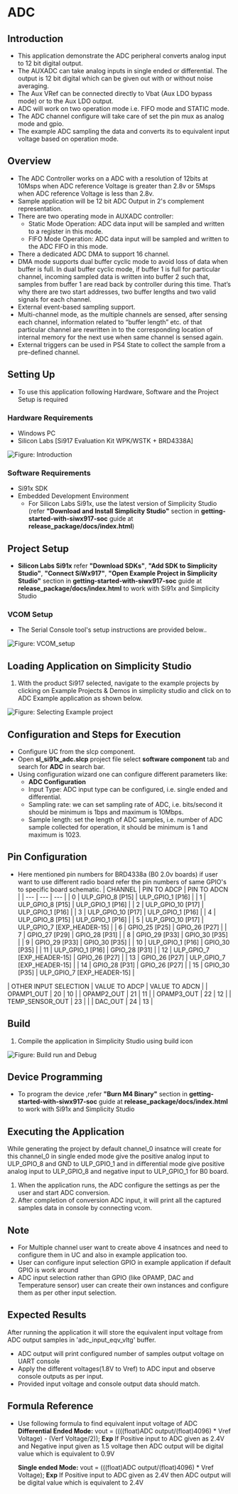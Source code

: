 
# ADC

## Introduction

- This application demonstrate the ADC peripheral converts analog input to 12 bit digital output.
- The AUXADC can take analog inputs in single ended or differential. The output is 12 bit digital which can be given out with or without noise averaging.
- The Aux VRef can be connected directly to Vbat (Aux LDO bypass mode) or to the Aux LDO output.
- ADC will work on two operation mode i.e. FIFO mode and STATIC mode.
- The ADC channel configure will take care of set the pin mux as analog mode and gpio.
- The example ADC sampling the data and converts its to equivalent input voltage based on operation mode.

## Overview

- The ADC Controller works on a ADC with a resolution of 12bits at 10Msps when ADC reference Voltage is greater than 2.8v or 5Msps when ADC reference Voltage is less than 2.8v.
- Sample application will be 12 bit ADC Output in 2's complement representation.
- There are two operating mode in AUXADC controller:
  - Static Mode Operation: ADC data input will be sampled and written to a register in this mode.
  - FIFO Mode Operation: ADC data input will be sampled and written to the ADC FIFO in this mode.
- There a dedicated ADC DMA to support 16 channel.
- DMA mode supports dual buffer cyclic mode to avoid loss of data when buffer is full. In dual buffer cyclic mode, if buffer 1 is full for particular channel, incoming sampled
  data is written into buffer 2 such that, samples from buffer 1 are read back by controller during this time. That’s why there are two start addresses, two buffer lengths and
  two valid signals for each channel.
- External event-based sampling support.
- Multi-channel mode, as the multiple channels are sensed, after sensing each channel, information related to “buffer length” etc. of that particular channel are rewritten
  in to the corresponding location of internal memory for the next use when same channel is sensed again.
- External triggers can be used in PS4 State to collect the sample from a pre-defined channel.

## Setting Up

- To use this application following Hardware, Software and the Project Setup is required

### Hardware Requirements  

- Windows PC
- Silicon Labs [Si917 Evaluation Kit WPK/WSTK + BRD4338A]

![Figure: Introduction](resources/readme/image500a.png)

### Software Requirements

- Si91x SDK
- Embedded Development Environment
  - For Silicon Labs Si91x, use the latest version of Simplicity Studio (refer **"Download and Install Simplicity Studio"** section in **getting-started-with-siwx917-soc** guide at **release_package/docs/index.html**)

## Project Setup

- **Silicon Labs Si91x** refer **"Download SDKs"**, **"Add SDK to Simplicity Studio"**, **"Connect SiWx917"**, **"Open Example Project in Simplicity Studio"** section in **getting-started-with-siwx917-soc** guide at **release_package/docs/index.html** to work with Si91x and Simplicity Studio

### VCOM Setup

- The Serial Console tool's setup instructions are provided below..

![Figure: VCOM_setup](resources/readme/vcom.png)

## Loading Application on Simplicity Studio

1. With the product Si917 selected, navigate to the example projects by clicking on Example Projects & Demos
   in simplicity studio and click on to ADC Example application as shown below.

![Figure: Selecting Example project](resources/readme/image500b.png)

## Configuration and Steps for Execution

- Configure UC from the slcp component.
- Open **sl_si91x_adc.slcp** project file select **software component** tab and search for **ADC** in search bar.
- Using configuration wizard one can configure different parameters like:
  - **ADC Configuration**
  - Input Type: ADC input type can be configured, i.e. single ended and differential.
  - Sampling rate: we can set sampling rate of ADC, i.e. bits/second it should be minimum is 1bps and maximum is 10Mbps.
  - Sample length: set the length of ADC samples, i.e. number of ADC sample collected for operation, it should be minimum is 1 and maximum is 1023.

## Pin Configuration

- Here mentioned pin numbers for BRD4338a (B0 2.0v boards) if user want to use different radio board refer the pin numbers of same GPIO's to specific board schematic.
| CHANNEL | PIN TO ADCP | PIN TO ADCN |
| --- | --- | --- |
| 0 | ULP_GPIO_8 [P15] | ULP_GPIO_1 [P16] |
| 1 | ULP_GPIO_8 [P15] | ULP_GPIO_1 [P16] |
| 2 | ULP_GPIO_10 [P17] | ULP_GPIO_1 [P16] |
| 3 | ULP_GPIO_10 [P17] | ULP_GPIO_1 [P16] |
| 4 | ULP_GPIO_8 [P15] | ULP_GPIO_1 [P16] |
| 5 | ULP_GPIO_10 [P17] | ULP_GPIO_7 [EXP_HEADER-15] |
| 6 | GPIO_25 [P25] | GPIO_26 [P27] |
| 7 | GPIO_27 [P29] | GPIO_28 [P31] |
| 8 | GPIO_29 [P33] | GPIO_30 [P35] |
| 9 | GPIO_29 [P33] | GPIO_30 [P35] |
| 10 | ULP_GPIO_1 [P16] | GPIO_30 [P35] |
| 11 | ULP_GPIO_1 [P16] | GPIO_28 [P31] |
| 12 | ULP_GPIO_7 [EXP_HEADER-15] | GPIO_26 [P27] |
| 13 | GPIO_26 [P27] | ULP_GPIO_7 [EXP_HEADER-15] |
| 14 | GPIO_28 [P31] | GPIO_26 [P27] |
| 15 | GPIO_30 [P35] | ULP_GPIO_7 [EXP_HEADER-15] |

| OTHER INPUT SELECTION | VALUE TO ADCP | VALUE TO ADCN |
| OPAMP1_OUT | 20 | 10 |
| OPAMP2_OUT | 21 | 11 |
| OPAMP3_OUT | 22 | 12 |
| TEMP_SENSOR_OUT | 23 | |
| DAC_OUT | 24 | 13 |

## Build

1. Compile the application in Simplicity Studio using build icon

![Figure: Build run and Debug](resources/readme/image500c.png)

## Device Programming

- To program the device ,refer **"Burn M4 Binary"** section in **getting-started-with-siwx917-soc** guide at **release_package/docs/index.html** to work with Si91x and Simplicity Studio

## Executing the Application

While generating the project by default channel_0 insatnce will create for this channel_0 in single ended mode give the positive analog input to ULP_GPIO_8 and GND to ULP_GPIO_1 and
in differential mode give positive analog input to ULP_GPIO_8 and negative input to ULP_GPIO_1 for B0 board.

1. When the application runs, the ADC configure the settings as per the user and start ADC conversion.
2. After completion of conversion ADC input, it will print all the captured samples data in console by connecting vcom.

## Note

- For Multiple channel user want to create above 4 insatnces and need to configure them in UC and also in example application too.
- User can configure input selection GPIO in example application if default GPIO is work around
- ADC input selection rather than GPIO (like OPAMP, DAC and Temperature sensor) user can create their own instances and configure them as per other input selection.

## Expected Results

After running the application it will store the equivalent input voltage from ADC output
samples in 'adc_input_eqv_vltg' buffer.

- ADC output will print configured number of samples output voltage on UART console
- Apply the different voltages(1.8V to Vref) to ADC input and observe console outputs as per input.
- Provided input voltage and console output data should match.

## Formula Reference

- Use following formula to find equivalent input voltage of ADC
   **Differential Ended Mode:**
   vout = ((((float)ADC output/(float)4096) * Vref Voltage) - (Verf Voltage/2));
   **Exp**
   If Positive input to ADC given as 2.4V and Negative input given as 1.5 voltage then
   ADC output will be digital value which is equivalent to 0.9V

   **Single ended Mode:**
   vout = (((float)ADC output/(float)4096) * Vref Voltage);
   **Exp**
   If Positive input to ADC given as 2.4V then ADC output will be digital value which is equivalent to 2.4V
